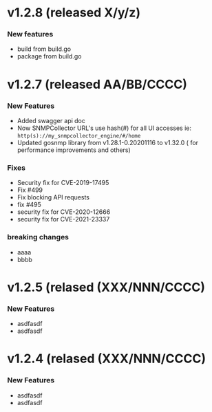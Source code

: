 # v1.2.8 (released X/y/z)

### New features
* build from build.go
* package from build.go


# v1.2.7 (released AA/BB/CCCC)


### New Features

* Added swagger api doc
* Now SNMPCollector URL's use hash(#) for all UI accesses ie: `http(s)://my_snmpcollector_engine/#/home`
* Updated gosnmp library from  v1.28.1-0.20201116 to v1.32.0 ( for performance improvements and others) 

### Fixes

* Security fix for CVE-2019-17495
* Fix #499
* Fix blocking API requests
* fix #495
* security fix for CVE-2020-12666
* security fix for CVE-2021-23337

### breaking changes

* aaaa
* bbbb


# v1.2.5 (relased (XXX/NNN/CCCC)

### New Features

 * asdfasdf
 * asdfasdf


# v1.2.4 (relased (XXX/NNN/CCCC)

### New Features

 * asdfasdf
 * asdfasdf
